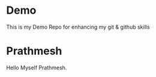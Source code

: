 # Demo
This is my Demo Repo for enhancing my git &amp; github skills

# Prathmesh
Hello Myself Prathmesh.